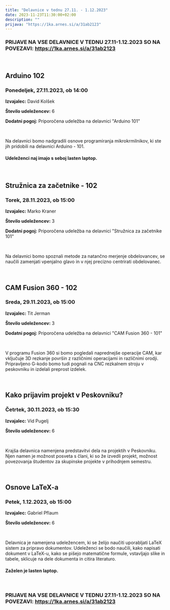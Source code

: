 ```yaml
---
title: "Delavnice v tednu 27.11. - 1.12.2023"
date: 2023-11-23T11:30:00+02:00
description: ""
prijava: "https://1ka.arnes.si/a/31ab2123"
---
```


### PRIJAVE NA VSE DELAVNICE V TEDNU 27.11-1.12.2023 SO NA POVEZAVI: https://1ka.arnes.si/a/31ab2123

&nbsp;
&nbsp;
&nbsp;
&nbsp;

## Arduino 102
### Ponedeljek, 27.11.2023, ob 14:00


**Izvajalec:** David Kolšek

**Število udeležencev:** 6

**Dodatni pogoj:** Priporočena udeležba na delavnici "Arduino 101"

&nbsp;

Na delavnici bomo nadgradili osnove programiranja mikrokrmilnikov, ki ste jih pridobili na delavnici Arduino - 101.

#### Udeleženci naj imajo s seboj lasten laptop.

&nbsp;
&nbsp;
&nbsp;
&nbsp;

## Stružnica za začetnike - 102
### Torek, 28.11.2023, ob 15:00


**Izvajalec:** Marko Kraner

**Število udeležencev:** 3

**Dodatni pogoj:** Priporočena udeležba na delavnici "Stružnica za začetnike 101"

&nbsp;

Na delavnici bomo spoznali metode za natančno merjenje obdelovancev, se naučili zamenjati vpenjalno glavo in v njej precizno centrirati obdelovanec.

&nbsp;
&nbsp;
&nbsp;
&nbsp;
## CAM Fusion 360 - 102
### Sreda, 29.11.2023, ob 15:00


**Izvajalec:** Tit Jerman

**Število udeležencev:** 3

**Dodatni pogoj:** Priporočena udeležba na delavnici "CAM Fusion 360 - 101"

&nbsp;

V programu Fusion 360 si bomo pogledali naprednejše operacije CAM, kar vključuje 3D rezkanje površin z različnimi operacijami in različnimi orodji. Pripravljeno G-kodo bomo tudi pognali na CNC rezkalnem stroju v peskovniku in izdelali preprost izdelek.

&nbsp;
&nbsp;

## Kako prijavim projekt v Peskovniku?
### Četrtek, 30.11.2023, ob 15:30


**Izvajalec:** Vid Pugelj

**Število udeležencev:** 6

&nbsp;

Krajša delavnica namenjena predstavitvi dela na projektih v Peskovniku. Njen namen je možnost posveta s člani, ki so že izvedli projekt, možnost povezovanja študentov za skupinske projekte v prihodnjem semestru.


&nbsp;
&nbsp;

## Osnove LaTeX-a
### Petek, 1.12.2023, ob 15:00


**Izvajalec:** Gabriel Pflaum

**Število udeležencev:** 6

&nbsp;

Delavnica je namenjena udeležencem, ki se želijo naučiti uporabljati LaTeX sistem za pripravo dokumentov. Udeleženci se bodo naučili, kako napisati dokument v LaTeX-u, kako se pišejo matematične formule, vstavljajo slike in tabele, sklicuje na dele dokumenta in citira literaturo.

#### Zaželen je lasten laptop.

&nbsp;
&nbsp;
&nbsp;
&nbsp;
### PRIJAVE NA VSE DELAVNICE V TEDNU 27.11-1.12.2023 SO NA POVEZAVI: https://1ka.arnes.si/a/31ab2123


